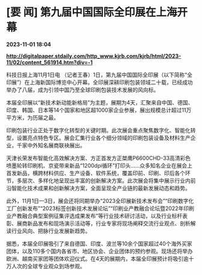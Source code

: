 # [要 闻] 第九届中国国际全印展在上海开幕

**2023-11-01 18:04**

**http://digitalpaper.stdaily.com/http_www.kjrb.com/kjrb/html/2023-11/02/content_561914.htm?div=-1**

 科技日报上海11月1日电 （记者王春）1日，第九届中国国际全印展（以下简称“全印展”）在上海新国际博览中心开幕。全印展深耕印刷包装领域二十载，已经成功举办了八届，成为引领中国乃至全球印刷包装技术发展的风向标。

 本届全印展以“新技术新动能新格局”为主题，展期为4天，汇聚来自中国、德国、印度、韩国、日本等14个国家和地区超1000家企业参展，展出规模总计超过11万平方米，为历届之最。

 印刷包装行业正处于数字化转型的关键时期。此次展会重点聚焦数字化、智能化转型，设置亮点特色专区。展会汇集行业各个细分领域的印刷包装设备及材料生产企业，千家中外知名展商联袂展出。

 天津长荣发布智能化高效解决方案、方正首发方正桀鹰P6600CHD-33高清彩色喷墨轮转印刷机、京瓷带来新品“1200dpi循环”打印头……众多知名企业在展会上首发新品，横跨材料供应、生产设备、软件系统，覆盖印前、印刷、印后各个环节，多层次、多样化地呈现出丰富的创新解决方案。此次展会将集中展示行业内前沿智能化技术成果和创新解决方案，全面呈现全产业链的最新发展动态和趋势。

 此外，11月1日—3日，展会还将同期举办“2023全印展新技术发布会”“印刷数字化工厂创新发布”“2023标签创新技术发展论坛”“印刷业产教融合论坛暨2022年印刷业产教融合典型案例征集评选成果发布”等行业技术研讨活动，以及行业标杆表彰、展商新品发布和现场演示活动等，行业专家将现场阐释交流行业观点、剖析解读行业风向、把脉行业发展新趋势。

 据悉，本届全印展吸引了来自德国、印度、波兰等10余个国家超过40个海外买家团体，以及110多个国内各省市、地区协会、企业团体的预约参观。现场还将举办欧洲、越南买家团等团体欢迎仪式。在4天的展期内，本届全印展预计将吸引逾十万人次的全球专业观众到场参观。